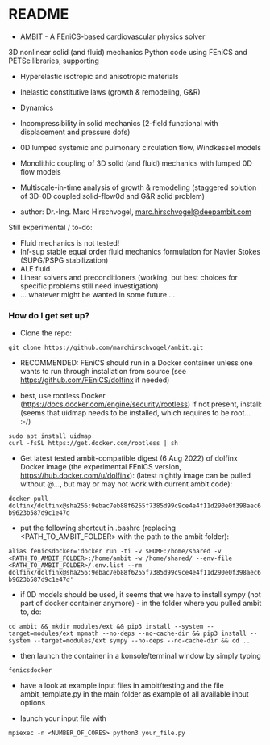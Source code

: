 # README #

* AMBIT - A FEniCS-based cardiovascular physics solver

3D nonlinear solid (and fluid) mechanics Python code using FEniCS and PETSc libraries, supporting

- Hyperelastic isotropic and anisotropic materials
- Inelastic constitutive laws (growth & remodeling, G&R)
- Dynamics
- Incompressibility in solid mechanics (2-field functional with displacement and pressure dofs)
- 0D lumped systemic and pulmonary circulation flow, Windkessel models
- Monolithic coupling of 3D solid (and fluid) mechanics with lumped 0D flow models
- Multiscale-in-time analysis of growth & remodeling (staggered solution of 3D-0D coupled solid-flow0d and G&R solid problem)

- author: Dr.-Ing. Marc Hirschvogel, marc.hirschvogel@deepambit.com

Still experimental / to-do:

- Fluid mechanics is not tested!
- Inf-sup stable equal order fluid mechanics formulation for Navier Stokes (SUPG/PSPG stabilization)
- ALE fluid
- Linear solvers and preconditioners (working, but best choices for specific problems still need investigation)
- ... whatever might be wanted in some future ...


### How do I get set up? ###

* Clone the repo:

``git clone https://github.com/marchirschvogel/ambit.git``

* RECOMMENDED: FEniCS should run in a Docker container unless one wants to run through installation from source (see https://github.com/FEniCS/dolfinx if needed)

* best, use rootless Docker (https://docs.docker.com/engine/security/rootless)
if not present, install: (seems that uidmap needs to be installed, which requires to be root... :-/)

``sudo apt install uidmap``\
``curl -fsSL https://get.docker.com/rootless | sh``

* Get latest tested ambit-compatible digest (6 Aug 2022) of dolfinx Docker image (the experimental FEniCS version, https://hub.docker.com/u/dolfinx):
(latest nightly image can be pulled without @..., but may or may not work with current ambit code):

``docker pull dolfinx/dolfinx@sha256:9ebac7eb88f6255f7385d99c9ce4e4f11d290e0f398aec6b9623b587d9c1e47d``

* put the following shortcut in .bashrc (replacing <PATH_TO_AMBIT_FOLDER> with the path to the ambit folder):

``alias fenicsdocker='docker run -ti -v $HOME:/home/shared -v <PATH_TO_AMBIT_FOLDER>:/home/ambit -w /home/shared/ --env-file <PATH_TO_AMBIT_FOLDER>/.env.list --rm dolfinx/dolfinx@sha256:9ebac7eb88f6255f7385d99c9ce4e4f11d290e0f398aec6b9623b587d9c1e47d'``

* if 0D models should be used, it seems that we have to install sympy (not part of docker container anymore) - in the folder where you pulled ambit to, do:

``cd ambit && mkdir modules/ext && pip3 install --system --target=modules/ext mpmath --no-deps --no-cache-dir && pip3 install --system --target=modules/ext sympy --no-deps --no-cache-dir && cd ..``

* then launch the container in a konsole/terminal window by simply typing

``fenicsdocker``

* have a look at example input files in ambit/testing and the file ambit_template.py in the main folder as example of all available input options

* launch your input file with

``mpiexec -n <NUMBER_OF_CORES> python3 your_file.py``
